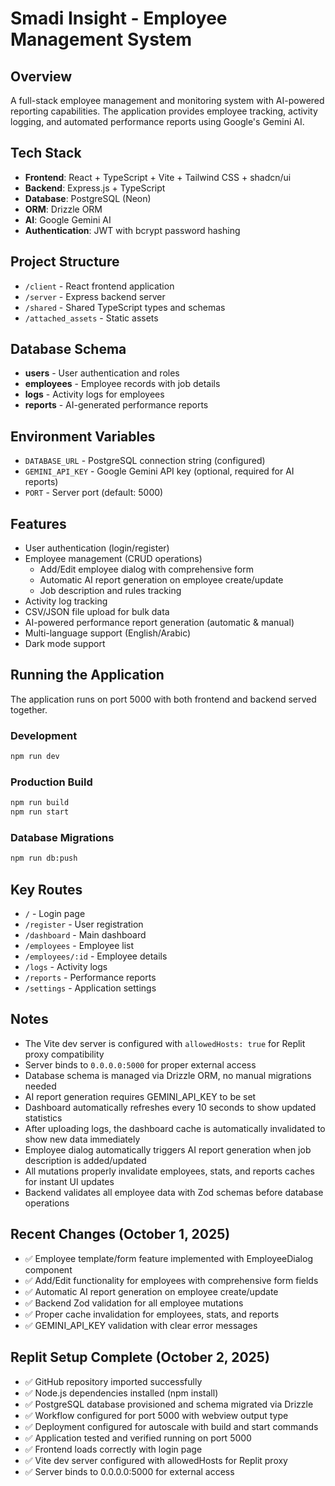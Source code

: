 # Smadi Insight - Employee Management System

## Overview
A full-stack employee management and monitoring system with AI-powered reporting capabilities. The application provides employee tracking, activity logging, and automated performance reports using Google's Gemini AI.

## Tech Stack
- **Frontend**: React + TypeScript + Vite + Tailwind CSS + shadcn/ui
- **Backend**: Express.js + TypeScript
- **Database**: PostgreSQL (Neon)
- **ORM**: Drizzle ORM
- **AI**: Google Gemini AI
- **Authentication**: JWT with bcrypt password hashing

## Project Structure
- `/client` - React frontend application
- `/server` - Express backend server
- `/shared` - Shared TypeScript types and schemas
- `/attached_assets` - Static assets

## Database Schema
- **users** - User authentication and roles
- **employees** - Employee records with job details
- **logs** - Activity logs for employees
- **reports** - AI-generated performance reports

## Environment Variables
- `DATABASE_URL` - PostgreSQL connection string (configured)
- `GEMINI_API_KEY` - Google Gemini API key (optional, required for AI reports)
- `PORT` - Server port (default: 5000)

## Features
- User authentication (login/register)
- Employee management (CRUD operations)
  - Add/Edit employee dialog with comprehensive form
  - Automatic AI report generation on employee create/update
  - Job description and rules tracking
- Activity log tracking
- CSV/JSON file upload for bulk data
- AI-powered performance report generation (automatic & manual)
- Multi-language support (English/Arabic)
- Dark mode support

## Running the Application
The application runs on port 5000 with both frontend and backend served together.

### Development
```bash
npm run dev
```

### Production Build
```bash
npm run build
npm run start
```

### Database Migrations
```bash
npm run db:push
```

## Key Routes
- `/` - Login page
- `/register` - User registration
- `/dashboard` - Main dashboard
- `/employees` - Employee list
- `/employees/:id` - Employee details
- `/logs` - Activity logs
- `/reports` - Performance reports
- `/settings` - Application settings

## Notes
- The Vite dev server is configured with `allowedHosts: true` for Replit proxy compatibility
- Server binds to `0.0.0.0:5000` for proper external access
- Database schema is managed via Drizzle ORM, no manual migrations needed
- AI report generation requires GEMINI_API_KEY to be set
- Dashboard automatically refreshes every 10 seconds to show updated statistics
- After uploading logs, the dashboard cache is automatically invalidated to show new data immediately
- Employee dialog automatically triggers AI report generation when job description is added/updated
- All mutations properly invalidate employees, stats, and reports caches for instant UI updates
- Backend validates all employee data with Zod schemas before database operations

## Recent Changes (October 1, 2025)
- ✅ Employee template/form feature implemented with EmployeeDialog component
- ✅ Add/Edit functionality for employees with comprehensive form fields
- ✅ Automatic AI report generation on employee create/update
- ✅ Backend Zod validation for all employee mutations
- ✅ Proper cache invalidation for employees, stats, and reports
- ✅ GEMINI_API_KEY validation with clear error messages

## Replit Setup Complete (October 2, 2025)
- ✅ GitHub repository imported successfully
- ✅ Node.js dependencies installed (npm install)
- ✅ PostgreSQL database provisioned and schema migrated via Drizzle
- ✅ Workflow configured for port 5000 with webview output type
- ✅ Deployment configured for autoscale with build and start commands
- ✅ Application tested and verified running on port 5000
- ✅ Frontend loads correctly with login page
- ✅ Vite dev server configured with allowedHosts for Replit proxy
- ✅ Server binds to 0.0.0.0:5000 for external access
